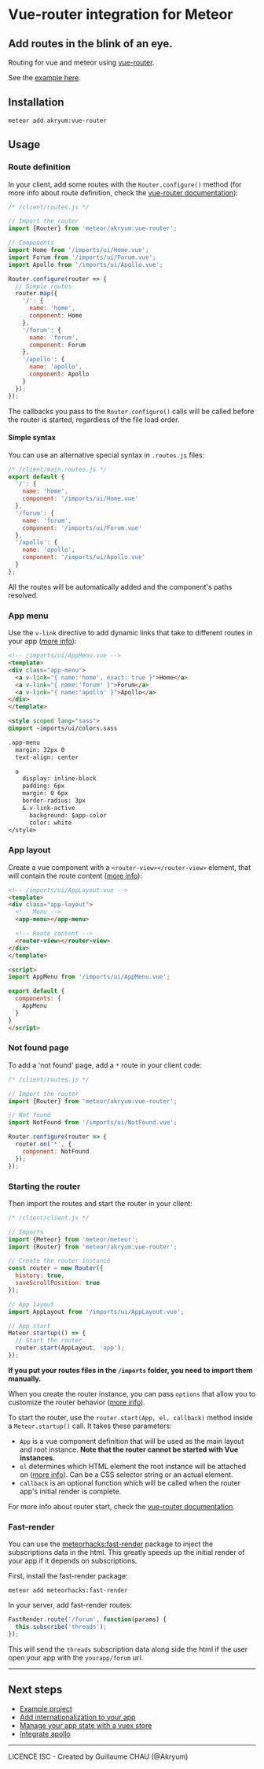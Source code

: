 # Vue-router integration for Meteor

## Add routes in the blink of an eye.
Routing for vue and meteor using [vue-router](https://github.com/vuejs/vue-router).

See the [example here](https://github.com/Akryum/meteor-vue-example-routing).

## Installation


    meteor add akryum:vue-router

## Usage

### Route definition

In your client, add some routes with the `Router.configure()` method (for more info about route definition, check the [vue-router documentation](http://router.vuejs.org/en/nested.html)):

```javascript
/* /client/routes.js */

// Import the router
import {Router} from 'meteor/akryum:vue-router';

// Components
import Home from '/imports/ui/Home.vue';
import Forum from '/imports/ui/Forum.vue';
import Apollo from '/imports/ui/Apollo.vue';

Router.configure(router => {
  // Simple routes
  router.map({
    '/': {
      name: 'home',
      component: Home
    },
    '/forum': {
      name: 'forum',
      component: Forum
    },
    '/apollo': {
      name: 'apollo',
      component: Apollo
    }
  });
});
```

The callbacks you pass to the `Router.configure()` calls will be called before the router is started, regardless of the file load order.

#### Simple syntax

You can use an alternative special syntax in `.routes.js` files:

```javascript
/* /client/main.routes.js */
export default {
  '/': {
    name: 'home',
    component: '/imports/ui/Home.vue'
  },
  '/forum': {
    name: 'forum',
    component: '/imports/ui/Forum.vue'
  },
  '/apollo': {
    name: 'apollo',
    component: '/imports/ui/Apollo.vue'
  }
};
```

All the routes will be automatically added and the component's paths resolved.

### App menu

Use the `v-link` directive to add dynamic links that take to different routes in your app ([more info](http://router.vuejs.org/en/link.html)):

```html
<!-- /imports/ui/AppMenu.vue -->
<template>
<div class="app-menu">
  <a v-link="{ name:'home', exact: true }">Home</a>
  <a v-link="{ name:'forum' }">Forum</a>
  <a v-link="{ name:'apollo' }">Apollo</a>
</div>
</template>

<style scoped lang="sass">
@import ~imports/ui/colors.sass

.app-menu
  margin: 32px 0
  text-align: center

  a
    display: inline-block
    padding: 6px
    margin: 0 6px
    border-radius: 3px
    &.v-link-active
      background: $app-color
      color: white
</style>
```

### App layout

Create a vue component with a `<router-view></router-view>` element, that will contain the route content ([more info](http://router.vuejs.org/en/view.html)):

```html
<!-- /imports/ui/AppLayout.vue -->
<template>
<div class="app-layout">
  <!-- Menu -->
  <app-menu></app-menu>

  <!-- Route content -->
  <router-view></router-view>
</div>
</template>

<script>
import AppMenu from '/imports/ui/AppMenu.vue';

export default {
  components: {
    AppMenu
  }
}
</script>
```

### Not found page

To add a 'not found' page, add a `*` route in your client code:

```javascript
/* /client/routes.js */

// Import the router
import {Router} from 'meteor/akryum:vue-router';

// Not found
import NotFound from '/imports/ui/NotFound.vue';

Router.configure(router => {
  router.on('*', {
    component: NotFound
  });
});
```

### Starting the router

Then import the routes and start the router in your client:

```javascript
/* /client/client.js */

// Imports
import {Meteor} from 'meteor/meteor';
import {Router} from 'meteor/akryum:vue-router';

// Create the router instance
const router = new Router({
  history: true,
  saveScrollPosition: true
});

// App layout
import AppLayout from '/imports/ui/AppLayout.vue';

// App start
Meteor.startup(() => {
  // Start the router
  router.start(AppLayout, 'app');
});
```

**If you put your routes files in the `/imports` folder, you need to import them manually.**

When you create the router instance, you can pass `options` that allow you to customize the router behavior ([more info](http://router.vuejs.org/en/options.html)).

To start the router, use the `router.start(App, el, callback)` method inside a `Meteor.startup()` call. It takes these parameters:

 - `App` is a vue component definition that will be used as the main layout and root instance. **Note that the router cannot be started with Vue instances.**
 - `el` determines which HTML element the root instance will be attached on ([more info](https://vuejs.org/api/#el)). Can be a CSS selector string or an actual element.
 - `callback` is an optional function which will be called when the router app's initial render is complete.

For more info about router start, check the [vue-router documentation](http://router.vuejs.org/en/api/start.html).

### Fast-render

You can use the [meteorhacks:fast-render](https://github.com/kadirahq/fast-render) package to inject the subscriptions data in the html. This greatly speeds up the initial render of your app if it depends on subscriptions.

First, install the fast-render package:

    meteor add meteorhacks:fast-render

In your server, add fast-render routes:

```javascript
FastRender.route('/forum', function(params) {
  this.subscribe('threads');
});
```

This will send the `threads` subscription data along side the html if the user open your app with the `yourapp/forum` url.

---

## Next steps

- [Example project](https://github.com/Akryum/meteor-vue-example-routing)
- [Add internationalization to your app](https://github.com/Akryum/meteor-vue-component/tree/master/packages/vue-i18n#installation)
- [Manage your app state with a vuex store](https://github.com/Akryum/meteor-vue-component/tree/master/packages/vuex#installation)
- [Integrate apollo](https://github.com/Akryum/meteor-vue-component/tree/master/packages/vue-apollo#installation)

---

LICENCE ISC - Created by Guillaume CHAU (@Akryum)
